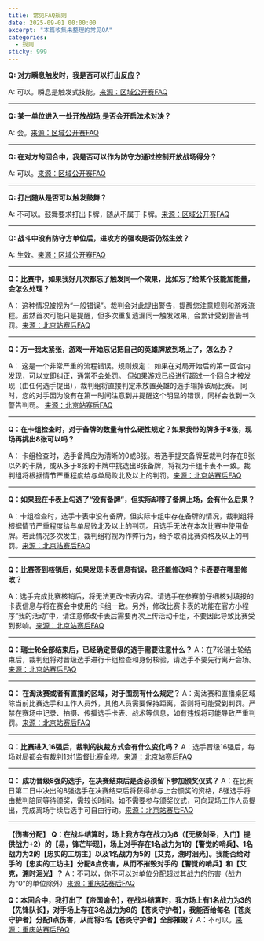 ```yaml
---
title: 常见FAQ规则
date: 2025-09-01 00:00:00
excerpt: "本篇收集未整理的常见QA"
categories:
  - 规则
sticky: 999
---
```


**Q: 对方瞬息触发时，我是否可以打出反应？**

A: 可以。瞬息是触发式技能。[来源：区域公开赛FAQ](https://www.bilibili.com/opus/1106492573155852293)

***

**Q: 某一单位进入一处开放战场,是否会开启法术对决？**

A: 会。[来源：区域公开赛FAQ](https://www.bilibili.com/opus/1106492573155852293)

***

**Q: 在对方的回合中，我是否可以作为防守方通过控制开放战场得分？**

A: 可以。[来源：区域公开赛FAQ](https://www.bilibili.com/opus/1106492573155852293)

***

**Q: 打出随从是否可以触发鼓舞？**

A: 不可以。鼓舞要求打出卡牌，随从不属于卡牌。[来源：区域公开赛FAQ](https://www.bilibili.com/opus/1106492573155852293)

***

**Q: 战斗中没有防守方单位后，进攻方的强攻是否仍然生效？**

A: 生效。[来源：区域公开赛FAQ](https://www.bilibili.com/opus/1106492573155852293)

***

**Q：比赛中，如果我好几次都忘了触发同一个效果，比如忘了给某个技能加能量，会怎么处理？**

A： 这种情况被视为“一般错误”。裁判会对此提出警告，提醒您注意规则和游戏流程。虽然首次可能只是提醒，但多次重复遗漏同一触发效果，会累计受到警告判罚。[来源：北京站赛后FAQ](https://www.bilibili.com/opus/1108988045816758312)

***

**Q：万一我太紧张，游戏一开始忘记把自己的英雄牌放到场上了，怎么办？**

A： 这是一个非常严重的流程错误。规则规定：
如果在对局开始后的第一回合内发现，可以立即纠正，通常不会处罚。
但如果游戏已经进行超过一个回合才被发现（由任何选手提出），裁判组将直接判定未放置英雄的选手输掉该局比赛。
同时，您的对手因为没有在第一时间注意到并提醒这个明显的错误，同样会收到一次警告判罚。
[来源：北京站赛后FAQ](https://www.bilibili.com/opus/1108988045816758312)

***

**Q：在卡组检查时，对于备牌的数量有什么硬性规定？如果我带的牌多于8张，现场再挑出8张可以吗？**

A： 卡组检查时，选手备牌应为清晰的0或8张。若选手提交备牌至裁判时存在8张以外的卡牌，或从多于8张的卡牌中挑选出8张备牌，将视为卡组卡表不一致。裁判组将根据情节严重程度给与单局败北及以上的判罚。[来源：北京站赛后FAQ](https://www.bilibili.com/opus/1108988045816758312)

***

**Q：如果我在卡表上勾选了“没有备牌”，但实际却带了备牌上场，会有什么后果？**

A：卡组检查时，选手卡表中没有备牌，但实际卡组中存在备牌的情况，裁判组将根据情节严重程度给与单局败北及以上的判罚。且选手无法在本次比赛中使用备牌。若此情况多次发生，裁判组将视为作弊行为，给予取消比赛资格及以上的判罚。[来源：北京站赛后FAQ](https://www.bilibili.com/opus/1108988045816758312)

***

**Q：比赛签到核销后，如果发现卡表信息有误，我还能修改吗？卡表要在哪里修改？**

A：选手完成比赛核销后，将无法更改卡表内容。请选手在参赛前仔细核对填报的卡表信息与将在赛会中使用的卡组一致。另外，修改比赛卡表的功能在官方小程序“我的活动”中，请注意修改卡表后需要再次上传活动卡组，不要因此导致比赛受到影响。[来源：北京站赛后FAQ](https://www.bilibili.com/opus/1108988045816758312)
***

**Q：瑞士轮全部结束后，已经确定晋级的选手需要注意什么？**
A：在7轮瑞士轮结束后，裁判组将对晋级选手进行卡组检查和身份核验，请选手不要先行离开会场。[来源：北京站赛后FAQ](https://www.bilibili.com/opus/1108988045816758312)

***

**Q： 在淘汰赛或者有直播的区域，对于围观有什么规定？**
A：淘汰赛和直播桌区域除当前比赛选手和工作人员外，其他人员需要保持距离，否则将可能受到判罚。严禁在赛场中记录、拍摄、传播选手卡表、战术等信息，如有违规将可能导致严重判罚。[来源：北京站赛后FAQ](https://www.bilibili.com/opus/1108988045816758312)

***

**Q：比赛进入16强后，裁判的执裁方式会有什么变化吗？**
A：选手晋级16强后，每场对局都会有裁判1对1监督比赛全程。[来源：北京站赛后FAQ](https://www.bilibili.com/opus/1108988045816758312)

***

**Q： 成功晋级8强的选手，在决赛结束后是否必须留下参加颁奖仪式？**
A：在比赛日第二日中决出的8强选手在决赛结束后将获得参与上台颁奖的资格，8强选手将由裁判陪同等待颁奖，需较长时间。如不需要参与颁奖仪式，可向现场工作人员提出，完成离场手续后选手可自由行动。[来源：北京站赛后FAQ](https://www.bilibili.com/opus/1108988045816758312)

***

**【伤害分配】**
**Q：在战斗结算时，场上我方存在战力为8（【无极剑圣，入门】提供战力+2）的【易，锋芒毕现】，场上对手存在1名战力为1的【警觉的哨兵】、1名战力为2的【忠实的工坊主】以及1名战力为5的【艾克，溯时洄光】。我能否给对手的【忠实的工坊主】分配8点伤害，从而不摧毁对手的【警觉的哨兵】和【艾克，溯时洄光】？**
A：不可以，你不可以对单位分配超过其战力的伤害（战力为“0”的单位除外）[来源：重庆站赛后FAQ](https://www.bilibili.com/opus/1111662951442415632)

**Q：本回合中，我打出了【帝国谕令】，在战斗结算时，我方场上有1名战力为3的【先锋队长】，对手场上存在3名战力为8的【苍炎守护者】，我能否给每名【苍炎守护者】分配1点伤害，从而将3名【苍炎守护者】全部摧毁？**
A：不可以。[来源：重庆站赛后FAQ](https://www.bilibili.com/opus/1111662951442415632)